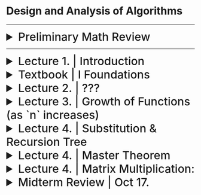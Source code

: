 # Design and Analysis of Algorithms

---

<details>
  <summary style="font-size: 30px; font-weight: 500; cursor: pointer;">Preliminary Math Review</summary>


## LOG RULES:
  ![DSA_LG](./static/DSA_LOG.png)
<br></br>

## EXPONENT RULES:
  ![DSA_EX](./static/DSA_EXP.png)

</details>

---

<details>
  <summary style="font-size: 30px; font-weight: 500; cursor: pointer;">Lecture 1. | Introduction</summary>
  
## MIDTERM(s): 

**Midterm 1:**
October 6th 2023 | 15:40 - 17:00 *(Be there for 3:30 PM pretty much)*
**Midterm 2:**
November 10th 2023 | 15:40 - 17:00 *(Be there for 3:30 PM pretty much)*

Room: TBD

### Course in a Glance:

The main function of science and engineering is
“reduction", we need faster algos.

**Intelligence has been reduced to computation:**
- And computation to repetition
- Repetitive nature of computational methods is the source of difficulties and complexities

---
**Design:**
- Incremental approach
- Divide and conquer approach
    - Recursive methods
    - Dynamic programming
    - Greedy algorithms

**Analysis:**

The correctness and efficiency have to be analyzed on
the repetitive behavior of algorithms
- Correctness > Loop Invariant ?
- Efficiency *(Asymptotic notation)*
    - Substitution Method
    - Recursion Tree
    - Master method

**Additional Topics:**
- Space Problem (Data Structures)
---

Conclusion of lecture (todo):

    - LEARN ALL THE SORTING ALGORITHMS AGAIN

**Algorithms need to:**
1. You need to demonstrate that your solution
method terminates and the results are correct.
<br>
2. You need to satisfy software engineering
principles *(well-designed and documented,
easiest to implement, etc.)*

---

**Different Computers** have different CLOCK Speed, etc...

Ideally for Scalable Sollutions, we want **Sub-Linear** or **Linear** 



</details>

<details>
  <summary style="font-size: 30px; font-weight: 500; cursor: pointer;">Textbook | I Foundations </summary>
  
<br>

## Notes from reading textbook *(I Foundations Chapter)*

### I 1.


Basically CH.1 of the book explains the apps of algos...
**An algorithm is said to be correct if, for every input instance, it halts with the
correct output.**   

Interesting poke at hard problems: No one knows if there are efficient Algorithms for NP-Complete problems, but no one has proved it's impossible, so it might be possible...


Parallelism: Using more CORES, Algorithm can do more instructions in 1 "Clock Tick"

**Chapter 27 Presents a model for “multithreaded” algorithms, which take advantage of multiple cores.** 

**Chapter 34. goes more in depth to NP-completeness**

Delivery Truck Driving **NP-Complete** Problem Example, we'll never get the sollution perfect, but if we acknowledge a problem is NP-complete then we can produce an algorithm that yields very good *NOT PERFECT* results pretty quick

**Chapter 35 discusses such *“approximation algorithms.”***

**Bit about Efficiency:**

**Insertion sort** : C1 * N^2 
**Merge sort** : C2 * N * Log(N)

Where C1 < C2 , Merge Sort's constant is generally bigger (slower/more time complex)

So on small lists, Insertion Sort wins, but as you get to bigger Lists, Merge sort's N*Log(N) starts to carry

---
**1.2-2**
Suppose we are comparing implementations of insertion sort and merge sort on the
same machine. For inputs of size n, insertion sort runs in 8n^2 steps, while merge
sort runs in 64n lg n steps. For which values of n does insertion sort beat merge
sort?

Insertion: 8n^2
Merge Sort: 64n * Log(n)

**What's n**, when 8 n^2 > 64 (n * Log(n))

Divide both sides by 8, then n:

n^2 > 8 (n * Log(n))

n > 8 Log(n)

Insertion Sort beats Merge Sort until **n** goes past ~6.5

8 * log(6.7) = 6.60859842161

Here Merge Sort start's taking the lead with it's logarithmic advantage *(n = 6.7, means 6.7 complexity for Insertion, which is now worst than Merge)*

![dsa_1](./static/dsa_1.png)




**1.2-3**
What is the smallest value of n such that an algorithm whose running time is 100n^2
runs faster than an algorithm whose running time is 2n on the same machine?

**Okay so Clock for both algorithms is the same, no need to worry about that then**

Smallest Value of N such that:

100n^2 < 2n

50n^2 < n

50n < 1

**n** needs to be less than 1/50

**So smallest value for `n` is:** 1/50.000001

Verification: *(with n = 1/100)*

100(1/100)^2 = 0.01 *(FASTER for this n!)*
2(1/(100)) = 0.02

---

### I 2. "Getting Started"

Nice Explanation of Pseudo Code I like:

*What separates pseudocode from “real” code is that in
pseudocode, we employ whatever expressive method is most clear and concise to specify a given algorithm.
Issues of data abstraction, modularity, and error handling are often ignored in order to convey the essence of the algorithm more concisely.*

#### Insertion Sort:

*Efficient algorithm for sorting a small number of elements.*

**Input:** Sequence of numbers (Unordered) {a1, a2, ... , an}
**Output:** A permutation (reordering) {a1', a2', ... , an'} where a1' < a2' < ... < an'

![DSA_insert](./static/dsa_insertion_sort_pseudo.png)

**Note: (Card Analogy from Text)**
`A[ 1 .. j-1 ]` constitutes the currently sorted hand of cards *(as the j iterator already passed thru it)*

Whereas `A[ j+1 .. n ]` constitutes the random pile of cards not yet touched.

#### We use loop Invariants to help us understand why an algorithm is correct.

TODO:

## Chapter 2. questions:

**2.1-2**
Rewrite the INSERTION -S ORT procedure to sort into nonincreasing instead of non-
decreasing order.

Implemented Reverse Insertion sort in C *(regular insertion sort & general program credits: Geeks4Geeks !)*

build cmd with gcc `gcc -Wall insertion_sort.c -o out`

run binary `./out`

```c
// C program for insertion sort
#include <math.h>
#include <stdio.h>

/* Function to sort an array using insertion sort*/
void insertionSort(int arr[], int n)
{
    int i, key, j;
    for (j = 1; j < n; j++) {
        key = arr[j];
        i = j - 1;

        /* Move elements of arr[0..i-1], that are
        greater than key, to one position ahead
        of their current position */
        while (i >= 0 && arr[i] > key) {
            arr[i + 1] = arr[i];
            i = i - 1;
        }
        arr[i + 1] = key;
    }
}


/* Reverse insertion sort by Jason*/
void reverseInsertionSort(int arr[], int n)
{
    int i, key, j;
    for (j = n-2; j >= 0; j--) { //Start from second last elm and goto front 
        key = arr[j];
        i = j + 1;

        while (i <= n && arr[i] > key) {
            arr[i - 1] = arr[i]; //Shift key to the right : (i-1) --> (1)
            i++; //Go deeper into the list until n is reached (I'm going forwards instead of backwards)
        }
        arr[i - 1] = key;
    }
}

// A utility function to print an array of size n
void printArray(int arr[], int n)
{
    int i;
    for (i = 0; i < n; i++)
        printf("%d ", arr[i]);
    printf("\n");
}

/* Driver program to test insertion sort */
int main()
{
    int arr[] = { 5, 2, 4, 6, 1, 3 };
    int n = sizeof(arr) / sizeof(arr[0]);

    reverseInsertionSort(arr, n);
    printArray(arr, n);

    return 0;
}
```

**^^^** Incremental / Non - Recursive Approach

</details>



<details>
  <summary style="font-size: 30px; font-weight: 500; cursor: pointer;">Lecture 2. | ??? </summary>
    
Say you've got an Analysis *(Best Case Insertion Sort for example)*

T(n) = (c1) * n + (c2) * (n - 1) + (c4) * (n - 1) + (c5) * (n - 1) .....

We see the max exponent as **n^1** or **n**, so It's Linear Complexity

#### Insertion Sort | Worst Case:

Gauss' Arithmetic Series: ( ( (n(n+1)) / 2) -1 )

...

We get something like T(n) = A * n^2 + B * n + C

---

### Designing Algorithms

##### Recursive Algorithms

- Many useful algorithms are **recursive** in structure
- Typically Follows Divide & Conquer algorithm


##### Divide & Conquer
- **Divide** the problem into a **number** of **subproblems** that are smaller instances of the same problem
- **Conquer** the subproblems by solving them recursively. If the subproblem
sizes are small enough, however, just solve the subproblems in a
straightforward manner.
- **Combine** the solutions to the subproblems into the solution for the original
problem.

##### Analysis of Divide & Conquer:



---
### MERGE SORT

- Less Time Complex 
- More Space Complex

#### Correctness of Merge Algorithm
Again, we should prove the following three items for the loop invariant
technique:

**Initialization:**

**Maintenance:**

**Exam Question:**

After a few steps, what are the values in the Array.


</details>

<details>
  <summary style="font-size: 30px; font-weight: 500; cursor: pointer;">Lecture 3. | Growth of Functions (as `n` increases) 
  </summary>

![BIG_Oog](./static/DSA_OOG.png)

Prof asked us to prove: `O(n!) / O(2^n) > 1`
**I.E:** prove Big O of **n!** is larger than Big O of **2^n**

## This is Stirling's Approximation of `n!`

![DSA_ST](./static/DSA_STIRLING.png)

---

### Big O Notation & Asymptotic  
- Upper Bound of the Growth Rate

![BIG_O](./static/DSA_BIG_O.png)

**Examples**

![DSA_ST](./static/DSA_BIG_O1.png)

---
### Big Omega Notation & Asymptotic  
![DSA_OME](./static/DSA_OMEGA.png)

**TODO

### Big Theta Notation & Asymptotic  
- Average case, mid-range of Growth Rate, "Sandwiched between **Big O**, and **Big Omega**"
![THETA](./static/DSA_THETA.png)

**Examples**

![THETA1](./static/DSA_THETA1.png)

**Important NOTE:** 
- As **n** tends to a larger number (+inf) , `2/n` tends to 0, and we're left with *1/2* for *f(n)*
- Here we can see `C2` is the upper bound, and it doesn't need to be larger than *1/2* !

This is trivially the proof...

</details>

<details>
  <summary style="font-size: 30px; font-weight: 500; cursor: pointer;">Lecture 4. | Substitution & Recursion Tree 
  </summary>

  ## Substitution Method

  1. Guess the form of the solution
  2. Use mathematical induction to find the constants and show that the solution works.

  - Substitution is powerful, but we must be able to **guess** the form of the answer, in order to apply it.
  - Applicable for **Upper** or **Lower** Bounds on a Recurrence Function.

## Example 1:

![SUB_1](./static/DSA_SUB_1.png)

## Example 2:

![SUB_2](./static/DSA_SUB_2.png)

---

### General Conventions & Information for Substitution

![SUB_2](./static/DSA_sub_0.png)

**NOTE:**
Once again, we get to name and choose the constant **𝑐** in the inductive hypothesis. And we also get to name and choose the constant **𝑑** that we subtract off.

Also, you must only substract constant along with a Big Theta term if and only if the constant is larger than ur Big Theta term *(Example of d = 2, which is larger than Theta of 1)* 

![SUB_C](./static/DSA_sub_cont.png)

TODO: lec 4, slide 20+

</details>


<details>
  <summary style="font-size: 30px; font-weight: 500; cursor: pointer;">Lecture 4. | Master Theorem
  </summary>

### Masters Theorem

You can use Masters Theorem if:

1.) `T(n) = a T(n/b) + f(n)`

2.) `a >= 1` and `b > 1`

3.) For some Epsilon `ε > 0`

![DS Master](./static/DSA_mt_master.png)

---

## Case 1 & 2:

![DS Case 1 & 2](./static/DSA_mt_case12.png)

## Case 3: 

![DS Case 3](./static/DSA_mt_case3.png)

</details>

<details>
  <summary style="font-size: 30px; font-weight: 500; cursor: pointer;">Lecture 4. | Matrix Multiplication:
  </summary>

## Matrix Multiplication Recap:
![DSA_MAT_MULL_1](./static/DSA_MAT_MUL_1.png)

</details>

<details>
  <summary style="font-size: 30px; font-weight: 500; cursor: pointer;">Midterm Review | Oct 17. </summary>

### Other Midterm's Masters Theorem

![DSA_MAT_MT_1](./static/DSA_MT_1.png)

![DSA_MAT_MT_2](./static/DSA_MT_2.png)


</details>
